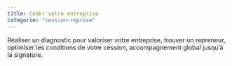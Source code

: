 ```yaml
---
title: Céder votre entreprise
categorie: "cession-reprise"
---
```


Réaliser un diagnostic pour valoriser votre entreprise, trouver un repreneur, optimiser les conditions de votre cession, accompagnement global jusqu’à la signature.
